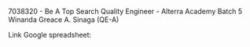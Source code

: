 7038320 - Be A Top Search Quality Engineer - Alterra Academy Batch 5
Winanda Greace A. Sinaga (QE-A)

Link Google spreadsheet: